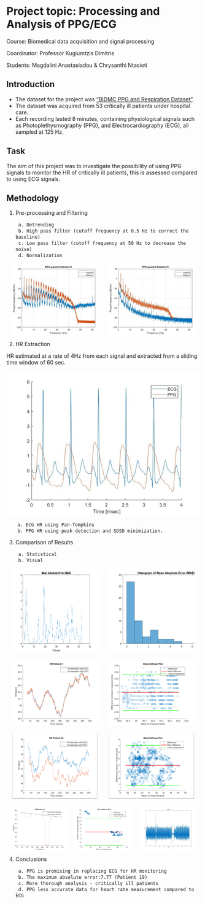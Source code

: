 # Project topic: Processing and Analysis of PPG/ECG
Course: Biomedical data acquisition and signal processing

Coordinator: Professor Kugiumtzis Dimitris

Students: Magdalini Anastasiadou & Chrysanthi Ntasioti

## Introduction
- The dataset for the project was [“BIDMC PPG and Respiration Dataset”](https://physionet.org/content/bidmc/1.0.0/).
- The dataset was acquired from 53 critically ill patients under hospital care. 
- Each recording lasted 8 minutes, containing
physiological signals such as Photoplethysmography (PPG), and
Electrocardiography (ECG), all sampled at 125 Hz. 

## Task
The aim of this project was to investigate the possibility of using PPG signals to monitor the
HR of critically ill patients, this is assessed compared to using ECG signals.

## Methodology
1. Pre-processing and Filtering

        a. Detrending
        b. High pass filter (cutoff frequency at 0.5 Hz to correct the baseline)
        c. Low pass filter (cutoff frequency at 50 Hz to decrease the noise)
        d. Normalization

<div style="display: flex; justify-content: space-around;">
    <img src="ekg_patient_21.jpg" alt="EKG Patient 21" style="width: 45%;"/>
    <img src="ppg_patient_21.jpg" alt="PPG Patient 21" style="width: 45%;"/>
</div>

2. HR Extraction

HR estimated at a rate of 4Hz from each signal and extracted from a sliding time window of 60 sec.
<div style="display: flex; justify-content: space-around;">
    <img src="ppg&ekg.jpg" alt="EKG & PPG" style="width: 100%;"/>
</div>

        a. ECG HR using Pan-Tompkins
        b. PPG HR using peak detection and SDSD minimization.

3. Comparison of Results

        a. Statistical
        b. Visual
        
<div style="display: flex; justify-content: space-around;">
    <img src="mae.png" alt="Mean Absolute Error" style="width: 45%;"/>
    <img src="hist_mae.png" alt="Histogram of MAE" style="width: 45%;"/>
</div>

<div style="margin-bottom: 20px;"></div>

<div style="display: flex; justify-content: space-around;">
    <img src="patient8.png" alt="Patient 8" style="width: 45%;"/>
    <img src="patient8_bland_altman.png" alt="Patient 8 Bland Altman" style="width: 45%;"/>
</div>

<div style="margin-bottom: 20px;"></div>

<div style="display: flex; justify-content: space-around;">
    <img src="patient35.png" alt="Patient 35" style="width: 45%;"/>
    <img src="patient35_bland_altman.png" alt="Patient 35 Bland Altman" style="width: 45%;"/>
</div>

<div style="margin-bottom: 20px;"></div>

<div style="display: flex; justify-content: space-around;">
    <img src="patien44.png" alt="Patient 44" style="width: 30%;"/>
    <img src="patient_44_bland_altman.png" alt="Patient 44 Bland Altman" style="width: 30%;"/>
    <img src="noise_patient_44.jpg" alt="Noise Patient 44" style="width: 30%;"/>
</div>


4. Conclusions

        a. PPG is promising in replacing ECG for HR monitoring
        b. The maximum absolute error:7.77 (Patient 19)
        c. More thorough analysis - critically ill patients
        d. PPG less accurate data for heart rate measurement compared to ECG 
